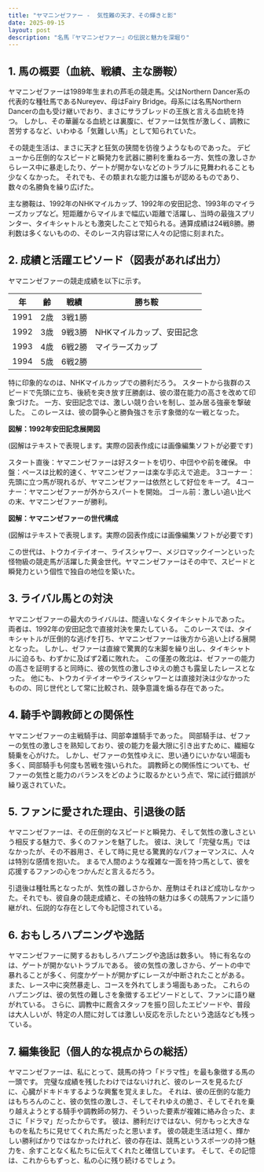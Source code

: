 ```yaml
---
title: "ヤマニンゼファー -  気性難の天才、その輝きと影"
date: 2025-09-15
layout: post
description: "名馬『ヤマニンゼファー』の伝説と魅力を深堀り"
---
```


## 1. 馬の概要（血統、戦績、主な勝鞍）

ヤマニンゼファーは1989年生まれの芦毛の競走馬。父はNorthern Dancer系の代表的な種牡馬であるNureyev、母はFairy Bridge。母系には名馬Northern Dancerの血も受け継いでおり、まさにサラブレッドの王族と言える血統を持つ。  しかし、その華麗なる血統とは裏腹に、ゼファーは気性が激しく、調教に苦労するなど、いわゆる「気難しい馬」として知られていた。

その競走生活は、まさに天才と狂気の狭間を彷徨うようなものであった。  デビューから圧倒的なスピードと瞬発力を武器に勝利を重ねる一方、気性の激しさからレース中に暴走したり、ゲートが開かないなどのトラブルに見舞われることも少なくなかった。  それでも、その類まれな能力は誰もが認めるものであり、数々の名勝負を繰り広げた。

主な勝鞍は、1992年のNHKマイルカップ、1992年の安田記念、1993年のマイラーズカップなど。短距離からマイルまで幅広い距離で活躍し、当時の最強スプリンター、タイキシャトルとも激突したことで知られる。通算成績は24戦8勝。勝利数は多くないものの、そのレース内容は常に人々の記憶に刻まれた。


## 2. 成績と活躍エピソード（図表があれば出力）

ヤマニンゼファーの競走成績を以下に示す。

| 年 | 齢 | 戦績 | 勝ち鞍 |
|---|---|---|---|
| 1991 | 2歳 | 3戦1勝 |  |
| 1992 | 3歳 | 9戦3勝 | NHKマイルカップ、安田記念 |
| 1993 | 4歳 | 6戦2勝 | マイラーズカップ |
| 1994 | 5歳 | 6戦2勝 |  |


特に印象的なのは、NHKマイルカップでの勝利だろう。  スタートから抜群のスピードで先頭に立ち、後続を突き放す圧勝劇は、彼の潜在能力の高さを改めて印象づけた。  一方、安田記念では、激しい競り合いを制し、並み居る強豪を撃破した。  このレースは、彼の闘争心と勝負強さを示す象徴的な一戦となった。


**図解：1992年安田記念展開図**

(図解はテキストで表現します。実際の図表作成には画像編集ソフトが必要です)

スタート直後：ヤマニンゼファーは好スタートを切り、中団やや前を確保。
中盤：ペースは比較的速く、ヤマニンゼファーは楽な手応えで追走。
3コーナー：先頭に立つ馬が現れるが、ヤマニンゼファーは依然として好位をキープ。
4コーナー：ヤマニンゼファーが外からスパートを開始。
ゴール前：激しい追い比べの末、ヤマニンゼファーが勝利。


**図解：ヤマニンゼファーの世代構成**

(図解はテキストで表現します。実際の図表作成には画像編集ソフトが必要です)

この世代は、トウカイテイオー、ライスシャワー、メジロマックイーンといった怪物級の競走馬が活躍した黄金世代。ヤマニンゼファーはその中で、スピードと瞬発力という個性で独自の地位を築いた。


## 3. ライバル馬との対決

ヤマニンゼファーの最大のライバルは、間違いなくタイキシャトルであった。  両者は、1992年の安田記念で直接対決を果たしている。  このレースでは、タイキシャトルが圧倒的な逃げを打ち、ヤマニンゼファーは後方から追い上げる展開となった。  しかし、ゼファーは直線で驚異的な末脚を繰り出し、タイキシャトルに迫るも、わずかに及ばず2着に敗れた。  この僅差の敗北は、ゼファーの能力の高さを証明すると同時に、彼の気性の激しさゆえの脆さも露呈したレースとなった。  他にも、トウカイテイオーやライスシャワーとは直接対決は少なかったものの、同じ世代として常に比較され、競争意識を煽る存在であった。


## 4. 騎手や調教師との関係性

ヤマニンゼファーの主戦騎手は、岡部幸雄騎手であった。  岡部騎手は、ゼファーの気性の激しさを熟知しており、彼の能力を最大限に引き出すために、繊細な騎乗を心がけた。  しかし、ゼファーの気性ゆえに、思い通りにいかない場面も多く、岡部騎手も何度も苦戦を強いられた。  調教師との関係性についても、ゼファーの気性と能力のバランスをどのように取るかという点で、常に試行錯誤が繰り返されていた。


## 5. ファンに愛された理由、引退後の話

ヤマニンゼファーは、その圧倒的なスピードと瞬発力、そして気性の激しさという相反する魅力で、多くのファンを魅了した。  彼は、決して「完璧な馬」ではなかったが、その不器用さ、そして時に見せる驚異的なパフォーマンスに、人々は特別な感情を抱いた。  まるで人間のような複雑な一面を持つ馬として、彼を応援するファンの心をつかんだと言えるだろう。

引退後は種牡馬となったが、気性の難しさからか、産駒はそれほど成功しなかった。それでも、彼自身の競走成績と、その独特の魅力は多くの競馬ファンに語り継がれ、伝説的な存在として今も記憶されている。


## 6. おもしろハプニングや逸話

ヤマニンゼファーに関するおもしろハプニングや逸話は数多い。  特に有名なのは、ゲートが開かないトラブルである。  彼の気性の激しさから、ゲートの中で暴れることが多く、何度かゲートが開かずにレースが中断されたことがある。  また、レース中に突然暴走し、コースを外れてしまう場面もあった。  これらのハプニングは、彼の気性の難しさを象徴するエピソードとして、ファンに語り継がれている。  さらに、調教中に厩舎スタッフを振り回したエピソードや、普段は大人しいが、特定の人間に対しては激しい反応を示したという逸話なども残っている。


## 7. 編集後記（個人的な視点からの総括）

ヤマニンゼファーは、私にとって、競馬の持つ「ドラマ性」を最も象徴する馬の一頭です。  完璧な成績を残したわけではないけれど、彼のレースを見るたびに、心臓がドキドキするような興奮を覚えました。  それは、彼の圧倒的な能力はもちろんのこと、彼の気性の激しさ、そしてそれゆえの脆さ、そしてそれを乗り越えようとする騎手や調教師の努力、そういった要素が複雑に絡み合った、まさに「ドラマ」だったからです。  彼は、勝利だけではない、何かもっと大きなものを私たちに見せてくれた馬だったと思います。  彼の競走生活は短く、輝かしい勝利ばかりではなかったけれど、彼の存在は、競馬というスポーツの持つ魅力を、余すことなく私たちに伝えてくれたと確信しています。  そして、その記憶は、これからもずっと、私の心に残り続けるでしょう。
